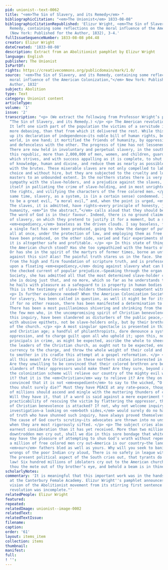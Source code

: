 ```yaml
---
pid: unionist--text-0062
title: "<em>The Sin of Slavery, and its Remedy</em> "
bibliographicCitation: "<em>The Unionist</em> 1833-08-08"
bibliographicCitationRepublished: 'Elizur Wright, <em>The Sin of Slavery, and Its
  Remedy, containing some reflections on the moral influence of the American Colonization,"</em>
  (New York: Published for the Author, 1832), 3-4.'
fullIssueSequenceNumber: 1833-08-08 p04.48
creator: Elizur Wright
dateCreated: '1833-08-08'
description: Extract from an Abolitionist pamphlet by Elizur Wright
language: English
publisher: The Unionist
IsPartOf: 
rights: https://creativecommons.org/publicdomain/mark/1.0/
source: '<em>The Sin of Slavery, and its Remedy, containing some reflections on the
  moral influence of the American Colonization,"</em> New York: Published for the
  Author, 1832'
subject: Abolition
type: Text
category: Unionist content
articleType: 
volume: '1'
issue: '2'
transcription: "<p> (We extract the following from Professor Wright’s pamphlet, entitled
  “The Sin of Slavery, and its Remedy.) </p> <p> The American revolution was incomplete.
  It left one sixth part of the population the victims of a servitude immeasurably
  more debasing, than that from which it delivered the rest. While this nation held
  up its declaration of independence—its noble bill of human rights, before an admiring
  world, in one hand; it mortified the friends of humanity, by oppressing the poor
  and defenceless with the other. The progress of time has not lessened the evil.
  There are now held in involuntary and perpetual slavery, in the southern half of
  this republic, more than 2,000,000 of men, women, and children, guarded with a vigilance,
  which strives, and with success appalling as it is complete, to shut out every ray
  of knowledge, human and divine, and reduce them as nearly as possible to a level
  with the brutes. These miserable slaves are not only compelled to labor without
  choice and without hire, but they are subjected to the cruelty and lust of their
  masters to an unbounded extent. In the northern states there is very generally a
  sympathy with the slave-holders, and a prejudice against the slaves, which shows
  itself in palliating the crime of slave-holding, and in most unrighteously disregarding
  the rights, and vilifying the characters of the free colored men. </p> <p> At the
  same time, slavery, as a system, is (in a certain sense) condemned. It is confessed
  to be a great evil, “a moral evil,” and, when the point is urged, <em>a sin.</em>
  The slaves, it is admitted, have rights—every principle of honesty, justice, and
  humanity, <em>“in the abstract,”</em> calls aloud that they should be made free.
  The word of God is in their favour. Indeed, there is no ground claimed by the abettors
  of slavery, on which they pretend to justify it for a moment, but a supposed—a begged—
  <em>expediency,</em> baseless as the driven clouds. I say baseless, for while not
  a single fact has ever been produced, going to show the danger of putting the slaves,
  all at once, under the protection of law, and employing them as free laborers, there
  have been produced, on the other side, varied and fair experiments showing, that
  it is altogether safe and profitable. </p> <p> In this state of things where had
  the American church stood? Has she too sympathized with the hearts of the Pharaohs?
  Or has she in the spirit of the martyrs of former times, borne an unflinching testimony
  against this sin? Alas! The painful truth stares us in the face. She has come down
  from the high and firm foundation of scripture truth, and is professedly at work
  upon a floating <em>expediency,</em> doing against slavery what can be done upon
  the checked current of popular prejudice.—Speaking through the organ of the Colonization
  Society, she has admitted all that the most determined slave-holder could ask, and
  she is doing just that, and no more, which so far as he understands the subject,
  he hails with pleasure as a safeguard to is property in human bodies and <em>souls.</em>
  This is the testimony of slave-holders themselves—most competent witnesses. </p>
  <p> Is further evidence needed? When the American Colonization Society, as a remedy
  for slavery, has been called in question, as well it might be for its tardiness,
  if for no other reason, there has been manifested a determination to hush inquiry.
  There has been a most pusillanimous shivering and shrinking from the probe. Nay,
  the few men who, in the uncompromising spirit of Christian benevolence, have urged
  this inquiry, have been slandered as disturbers of the public peace,—have been assailed
  with abusive epithets, not be slave-holders only, but by their brethren in the bosom
  of the church. </p> <p> A most singular spectacle is presented in this enlightened
  and Christian age; a handful of philanthropists, dare denounce a system of legalized
  oppression, and to charge guilt upon all who uphold it; upon this, not only do the
  principals in crime, as might be expected, ascribe the whole to sheer malice, but
  the leaders of the Christian church, as ought not to be expected, endorse, and give
  currency to the charge, and throw the whole weight of their cold and crushing influence
  to smother in its cradle this attempt at a gospel reformation. </p> <p> What does
  all this mean? Are Christians in these northern states interested in upholding slavery?
  Are they unwilling to be convinced that their colored brethren are better than the
  slanders of their oppressors would make them? Are they sure, beyond a doubt, that
  the colonization scheme will relieve our country of the mighty evil which is crushing
  it? that it is the <em>Christian</em> way to relieve it? Are they on good evidence
  convinced that it is not <em>expedient</em> to say to the wicked, “O wicked man,
  thou shalt surely die?” Must they have PEACE at any rate—peace, though the groans
  of millions should ascend and mingle with the muttering thunders of coming wrath?
  Will they have it, that if a word is said against a mere experiment to test the
  practicability of rescuing the victim by flattering the oppressor, the whole cause
  of Christian benevolence is attacked? If not, why not welcome inquiry? A thorough
  investigation—a looking on <em>both sides,</em> would surely do no harm. Those defenders
  of truth who have shunned such inquiry, have always proved themselves short-sighted.
  The cause of God courts scrutiny—its advocates are thrown into no unseemly agitation
  when they are most rigorously sifted. </p> <p> The subject cries aloud for more
  earnest consideration than it has yet received. More than two millions of outraged,
  downtrodden men cry out, shall we die in this sore bondage that white Christians
  may have the pleasure of attempting to shun God’s wrath without repenting of sin?—Half
  a million of free colored men cry out—America is our country—the land for which
  <em>our</em> fathers bled as well as yours. Why will you seek to banish us? The
  wrongs of the poor Indian cry aloud, There is no safety in league with transgressors!
  The present political aspect of the South cries out, that tyrants do not regard
  law! Six hundred millions of idolaters cry out to the American church, “Why pluckest
  thou the mote out of thy brother’s eye, and behold a beam is in thine own!” </p> "
scholarlyNotes: 
commentary: 'It is meaningful that this important work was in the hands of the students
  at the Canterbury Female Academy. Elizur Wright''s pamphlet announces the transformative
  vision of the Abolitionist movement from its stirring first sentence: "The American
  revolution was incomplete."'
relatedPeople: Elizur Wright
featured: 
repeated: 
relatedImage: unionist--image-0002
relatedText: 
relatedTextIssue: 
filename: 
caption: 
order: '61'
layout: items_item
collection: items
thumbnail: 
manifest: 
full: 
! '': 
---
```

